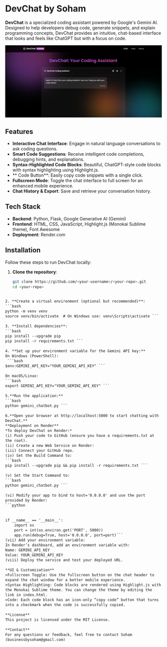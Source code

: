 # DevChat by Soham

**DevChat** is a specialized coding assistant powered by Google's Gemini AI. Designed to help developers debug code, generate snippets, and explain programming concepts, DevChat provides an intuitive, chat-based interface that looks and feels like ChatGPT but with a focus on code.

![DevChat Banner](images/banner-image.png)

## Features

- **Interactive Chat Interface**: Engage in natural language conversations to ask coding questions.
- **Smart Code Suggestions**: Receive intelligent code completions, debugging hints, and explanations.
- **Syntax-Highlighted Code Blocks**: Beautiful, ChatGPT-style code blocks with syntax highlighting using Highlight.js.
- **  Code Button**: Easily copy code snippets with a single click.
- **Fullscreen Mode**: Toggle the chat interface to full screen for an enhanced mobile experience.
- **Chat History & Export**: Save and retrieve your conversation history.

## Tech Stack

- **Backend**: Python, Flask, Google Generative AI (Gemini)
- **Frontend**: HTML, CSS, JavaScript, Highlight.js (Monokai Sublime theme), Font Awesome
- **Deployment**: Render.com

## Installation
Follow these steps to run DevChat locally:

1. **Clone the repository**:
   ```bash
   git clone https://github.com/<your-username>/<your-repo>.git
   cd <your-repo> 
```

2. **Create a virtual environment (optional but recommended)**:
```bash
python -m venv venv
source venv/bin/activate  # On Windows use: venv\Scripts\activate ```

3. **Install dependencies**:
```bash
pip install --upgrade pip
pip install -r requirements.txt ```

4. **Set up your environment variable for the Gemini API key:**
On Windows (PowerShell):
 ```bash
$env:GEMINI_API_KEY="YOUR_GEMINI_API_KEY" ```

On macOS/Linux:
```bash 
export GEMINI_API_KEY="YOUR_GEMINI_API_KEY" ```

5.**Run the application:**
```bash
python gemini_chatbot.py ```

6.**Open your browser at http://localhost:5000 to start chatting with DevChat.**
**Deployment on Render**
*To deploy DevChat on Render:*
(i) Push your code to GitHub (ensure you have a requirements.txt at the root).
(ii) Create a new Web Service on Render:
(iii) Connect your GitHub repo.
(iv) Set the Build Command to:
```bash
pip install --upgrade pip && pip install -r requirements.txt ```

(v) Set the Start Command to:
```bash
python gemini_chatbot.py ```

(vi) Modify your app to bind to host='0.0.0.0' and use the port provided by Render:
```python
 
 
if __name__ == '__main__':
    import os
    port = int(os.environ.get('PORT', 5000))
    app.run(debug=True, host='0.0.0.0', port=port)```
(vii) Add your environment variable:
In Render’s dashboard, add an environment variable with:
Name: GEMINI_API_KEY
Value: YOUR_GEMINI_API_KEY
(viii) Deploy the service and test your deployed URL.

**UI & Customization**
>Fullscreen Toggle: Use the fullscreen button on the chat header to expand the chat window for a better mobile experience.
>Syntax Highlighting: Code blocks are rendered using Highlight.js with the Monokai Sublime theme. You can change the theme by editing the link in index.html.
>Code: Each code block has an icon-only “copy code” button that turns into a checkmark when the code is successfully copied.

**License**
This project is licensed under the MIT License.

**Contact**
For any questions or feedback, feel free to contact Soham (businessbysoham@gmail.com)
